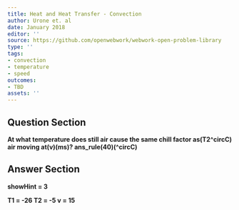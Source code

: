 ```yaml
---
title: Heat and Heat Transfer - Convection
author: Urone et. al
date: January 2018
editor: ''
source: https://github.com/openwebwork/webwork-open-problem-library
type: ''
tags:
- convection
- temperature
- speed
outcomes:
- TBD
assets: ''
---
```


## Question Section 

<b>
At what temperature does still air cause the same chill factor as(T2^circC) air moving at(v)(ms)?
ans_rule(40)(^circC)



## Answer Section

showHint = 3

T1 = -26
T2 = -5
v = 15